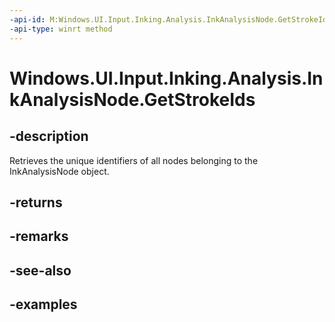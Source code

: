 ```yaml
---
-api-id: M:Windows.UI.Input.Inking.Analysis.InkAnalysisNode.GetStrokeIds
-api-type: winrt method
---
```


<!-- Method syntax.
public IVectorView<uint> InkAnalysisNode.GetStrokeIds()
-->

# Windows.UI.Input.Inking.Analysis.InkAnalysisNode.GetStrokeIds


## -description

Retrieves the unique identifiers of all nodes belonging to the InkAnalysisNode object.

## -returns

## -remarks

## -see-also

## -examples


